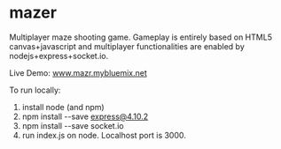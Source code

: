 # mazer

Multiplayer maze shooting game. Gameplay is entirely based on HTML5 canvas+javascript and multiplayer functionalities are enabled by nodejs+express+socket.io. 

Live Demo: www.mazr.mybluemix.net

To run locally: 
1) install node (and npm)
2) npm install --save express@4.10.2
3) npm install --save socket.io
4) run index.js on node. Localhost port is 3000.
